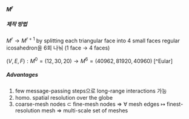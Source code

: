 #### $M^r$
##### 제작 방법
$M^r \rightarrow M^{r+1}$ by splitting each triangular face into 4 small faces
regular icosahedron을 6회 나눠 (1 face $\rightarrow$ 4 faces)

$(V, E, F) : M^0 = (12, 30, 20) \rightarrow M^6 = (40962, 81920, 40960)$ [^Eular]

[^Euler]: Euler's Formula: V-E+F=2

##### Advantages
1. few message-passing steps으로 long-range interactions 가능
2. homo. spatial resolution over the globe
3. coarse-mesh nodes $\subset$ fine-mesh nodes 
   $\Rightarrow$ $\forall$ mesh edges $\mapsto$ finest-resolution mesh
   $\Rightarrow$ multi-scale set of meshes